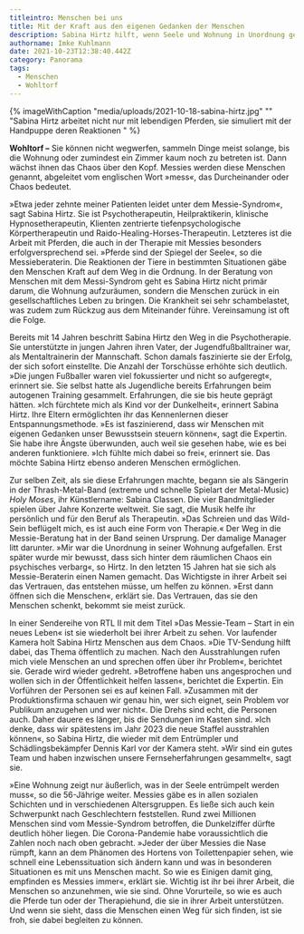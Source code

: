 ```yaml
---
titleintro: Menschen bei uns
title: Mit der Kraft aus den eigenen Gedanken der Menschen
description: Sabina Hirtz hilft, wenn Seele und Wohnung in Unordnung geraten
authorname: Imke Kuhlmann
date: 2021-10-23T12:38:40.442Z
category: Panorama
tags:
  - Menschen
  - Wohltorf
---
```



{% imageWithCaption "media/uploads/2021-10-18-sabina-hirtz.jpg" "" "Sabina Hirtz arbeitet nicht nur mit lebendigen Pferden, sie simuliert mit der Handpuppe deren Reaktionen   " %}



**Wohltorf –** Sie können nicht wegwerfen, sammeln Dinge meist solange, bis die Wohnung oder zumindest ein Zimmer kaum noch zu betreten ist. Dann wächst ihnen das Chaos über den Kopf. Messies werden diese Menschen genannt, abgeleitet vom englischen Wort »mess«, das Durcheinander oder Chaos bedeutet. 

»Etwa jeder zehnte meiner Patienten leidet unter dem Messie-Syndrom«, sagt Sabina Hirtz. Sie ist Psychotherapeutin, Heilpraktikerin, klinische Hypnosetherapeutin, Klienten zentrierte tiefenpsychologische Körpertherapeutin und Raido-Healing-Horses-Therapeutin. Letzteres ist die Arbeit mit Pferden, die auch in der Therapie mit Messies besonders erfolgversprechend sei. »Pferde sind der Spiegel der Seele«, so die Messieberaterin. Die Reaktionen der Tiere in bestimmten Situationen gäbe den Menschen Kraft auf dem Weg in die Ordnung. In der Beratung von Menschen mit dem Messi-Syndrom geht es Sabina Hirtz nicht primär darum, die Wohnung aufzuräumen, sondern die Menschen zurück in ein gesellschaftliches Leben zu bringen. Die Krankheit sei sehr schambelastet, was zudem zum Rückzug aus dem Miteinander führe. Vereinsamung ist oft die Folge. 

Bereits mit 14 Jahren beschritt Sabina Hirtz den Weg in die Psychotherapie. Sie unterstützte in jungen Jahren ihren Vater, der Jugendfußballtrainer war, als Mentaltrainerin der Mannschaft. Schon damals faszinierte sie der Erfolg, der sich sofort einstellte. Die Anzahl der Torschüsse erhöhte sich deutlich. »Die jungen Fußballer waren viel fokussierter und nicht so aufgeregt«, erinnert sie. Sie selbst hatte als Jugendliche bereits Erfahrungen beim autogenen Training gesammelt. Erfahrungen, die sie bis heute geprägt hätten. »Ich fürchtete mich als Kind vor der Dunkelheit«, erinnert Sabina Hirtz. Ihre Eltern ermöglichten ihr das Kennenlernen dieser Entspannungsmethode. »Es ist faszinierend, dass wir Menschen mit eigenen Gedanken unser Bewusstsein steuern können«, sagt die Expertin. Sie habe ihre Ängste überwunden, auch weil sie gesehen habe, wie es bei anderen funktioniere. »Ich fühlte mich dabei so frei«, erinnert sie. Das möchte Sabina Hirtz ebenso anderen Menschen ermöglichen.

Zur selben Zeit, als sie diese Erfahrungen machte, begann sie als Sängerin in der Thrash-Metal-Band (extreme und schnelle Spielart der Metal-Music) *Holy Moses*, ihr Künstlername: Sabina Classen. Die vier Bandmitglieder spielen über Jahre Konzerte weltweit. Sie sagt, die Musik helfe ihr persönlich und für den Beruf als Therapeutin. »Das Schreien und das Wild-Sein beflügelt mich, es ist auch eine Form von Therapie.« Der Weg in die Messie-Beratung hat in der Band seinen Ursprung. Der damalige Manager litt darunter. »Mir war die Unordnung in seiner Wohnung aufgefallen. Erst später wurde mir bewusst, dass sich hinter dem räumlichen Chaos ein psychisches verbarg«, so Hirtz. In den letzten 15 Jahren hat sie sich als Messie-Beraterin einen Namen gemacht. Das Wichtigste in ihrer Arbeit sei das Vertrauen, das entstehen müsse, um helfen zu können. »Erst dann öffnen sich die Menschen«, erklärt sie. Das Vertrauen, das sie den Menschen schenkt, bekommt sie meist zurück.

In einer Sendereihe von RTL II mit dem Titel »Das Messie-Team – Start in ein neues Leben« ist sie wiederholt bei ihrer Arbeit zu sehen. Vor laufender Kamera holt Sabina Hirtz Menschen aus dem Chaos. »Die TV-Sendung hilft dabei, das Thema öffentlich zu machen. Nach den Ausstrahlungen rufen mich viele Menschen an und sprechen offen über ihr Problem«, berichtet sie. Gerade wird wieder gedreht. »Betroffene haben uns angesprochen und wollen sich in der Öffentlichkeit helfen lassen«, berichtet die Expertin. Ein Vorführen der Personen sei es auf keinen Fall. »Zusammen mit der Produktionsfirma schauen wir genau hin, wer sich eignet, sein Problem vor Publikum anzugehen und wer nicht«. Die Drehs sind echt, die Personen auch. Daher dauere es länger, bis die Sendungen im Kasten sind. »Ich denke, dass wir spätestens im Jahr 2023 die neue Staffel ausstrahlen können«, so Sabina Hirtz, die wieder mit dem Entrümpler und Schädlingsbekämpfer Dennis Karl vor der Kamera steht. »Wir sind ein gutes Team und haben inzwischen unsere Fernseherfahrungen gesammelt«, sagt sie.

»Eine Wohnung zeigt nur äußerlich, was in der Seele entrümpelt werden muss«, so die 56-Jährige weiter. Messies gäbe es in allen sozialen Schichten und in verschiedenen Altersgruppen. Es ließe sich auch kein Schwerpunkt nach Geschlechtern feststellen. Rund zwei Millionen Menschen sind vom Messie-Syndrom betroffen, die Dunkelziffer dürfte deutlich höher liegen. Die Corona-Pandemie habe voraussichtlich die Zahlen noch nach oben gebracht. »Jeder der über Messies die Nase rümpft, kann an dem Phänomen des Hortens von Toilettenpapier sehen, wie schnell eine Lebenssituation sich ändern kann und was in besonderen Situationen es mit uns Menschen macht. So wie es Einigen damit ging, empfinden es Messies immer«, erklärt sie. Wichtig ist ihr bei ihrer Arbeit, die Menschen so anzunehmen, wie sie sind. Ohne Vorurteile, so wie es auch die Pferde tun oder der Therapiehund, die sie in ihrer Arbeit unterstützen. Und wenn sie sieht, dass die Menschen einen Weg für sich finden, ist sie froh, sie dabei begleiten zu können.